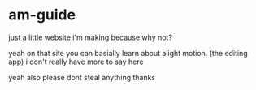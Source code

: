 # am-guide
just a little website i'm making because why not?

yeah on that site you can basially learn about alight motion. (the editing app)
i don't really have more to say here

yeah also please dont steal anything
thanks
